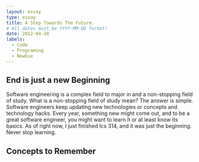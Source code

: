 ```yaml
---
layout: essay
type: essay
title: A Step Towards The Future. 
# All dates must be YYYY-MM-DD format!
date: 2022-04-28
labels:
  - Code
  - Programing
  - Newbie
---
```

## End is just a new Beginning

Software engineering is a complex field to major in and a non-stopping field of study. What is a non-stopping field of study mean? The answer is simple. Software engineers keep updating new technologies or concepts and technology hacks. Every year, something new might come out, and to be a great software engineer, you might want to learn it or at least know its basics. As of right now, I just finished Ics 314, and it was just the beginning. Never stop learning.

## Concepts to Remember
